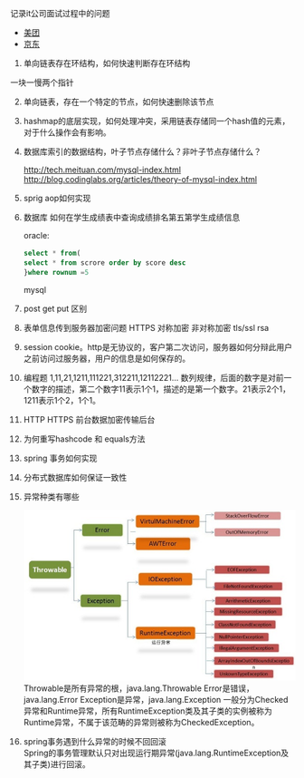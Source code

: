 记录it公司面试过程中的问题  
- [美团](meituan.md)
- [京东](jingdong.md)

1. 单向链表存在环结构，如何快速判断存在环结构

一块一慢两个指针

2. 单向链表，存在一个特定的节点，如何快速删除该节点

3. hashmap的底层实现，如何处理冲突，采用链表存储同一个hash值的元素，对于什么操作会有影响。

4. 数据库索引的数据结构，叶子节点存储什么？非叶子节点存储什么？
	
	<http://tech.meituan.com/mysql-index.html>
	<http://blog.codinglabs.org/articles/theory-of-mysql-index.html>

5. sprig aop如何实现

6. 数据库 如何在学生成绩表中查询成绩排名第五第学生成绩信息

	oracle:
	```sql
	select * from(
	select * from scrore order by score desc
	}where rownum =5
	```
	mysql 
7. post get put 区别
8. 表单信息传到服务器加密问题
	HTTPS 对称加密 非对称加密 tls/ssl rsa
9. session cookie。http是无协议的，客户第二次访问，服务器如何分辩此用户之前访问过服务器，用户的信息是如何保存的。
10. 编程题 1,11,21,1211,111221,312211,12112221...
	数列规律，后面的数字是对前一个数字的描述，第二个数字11表示1个1，描述的是第一个数字。21表示2个1，1211表示1个2，1个1。
11. HTTP HTTPS 前台数据加密传输后台

1. 为何重写hashcode 和 equals方法

	
2. spring 事务如何实现


3. 分布式数据库如何保证一致性


4. 异常种类有哪些
	
	![java中常见异常如下图所示](img/exception_1.jpg)  
	Throwable是所有异常的根，java.lang.Throwable
	Error是错误，java.lang.Error
	Exception是异常，java.lang.Exception
	一般分为Checked异常和Runtime异常，所有RuntimeException类及其子类的实例被称为Runtime异常，不属于该范畴的异常则被称为CheckedException。


5. spring事务遇到什么异常的时候不回回滚  
	Spring的事务管理默认只对出现运行期异常(java.lang.RuntimeException及其子类)进行回滚。	



